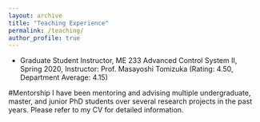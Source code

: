 ```yaml
---
layout: archive
title: "Teaching Experience"
permalink: /teaching/
author_profile: true
---
```


- Graduate Student Instructor, ME 233 Advanced Control System II, Spring 2020, Instructor: Prof. Masayoshi Tomizuka (Rating: 4.50, Department Average: 4.15)

#Mentorship
I have been mentoring and advising multiple undergraduate, master, and junior PhD students over several research projects in the past years. Please refer to my CV for detailed information. 